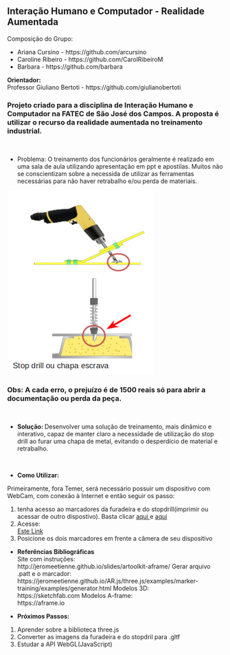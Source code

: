 <html>
      <head>
      

<h2> Interação Humano e Computador - Realidade Aumentada </h2>

Composição do Grupo:
<ul>
<li>Ariana Cursino - https://github.com/arcursino</li>
<li>Caroline Ribeiro - https://github.com/CarolRibeiroM</li>
<li>Barbara - https://github.com/barbara</li>
</ul> 
<strong> Orientador: </strong> <br>
Professor Giuliano Bertoti  - https://github.com/giulianobertoti <br>


<h3>Projeto criado para a disciplina de Interação Humano e Computador na FATEC de São José dos Campos.
A proposta é utilizar o recurso da realidade aumentada no treinamento industrial.<br></h3><br>

<ul>
	<li> Problema:
	O treinamento dos funcionários geralmente é realizado em uma sala de aula utilizando apresentação em ppt e apostilas.
	Muitos não se conscientizam sobre a necessida de utilizar as ferramentas necessárias para não haver retrabalho e/ou 	perda de materiais.
	</li> 	
</ul>
<p>
<img src="https://raw.githubusercontent.com/arcursino/IHC/master/figura1.png" alt="Figura 1 - Uso do Stop Drill" title="Figura 1 - Uso do Stop Drill" style="max-width:100%;">
	<h3>Obs: A cada erro, o prejuízo é de 1500 reais só para abrir a documentação ou perda da peça.</h3> <br>
</p>
	
<ul>		
	<li><strong> Solução: </strong>
	Desenvolver uma solução de treinamento, mais dinâmico e interativo, capaz de manter claro a necessidade de utilização 	do stop drill ao furar uma chapa de metal, evitando o desperdício de material e retrabalho.
	</li>
</ul>
<p>
<a target="_blank" rel="noopener noreferrer" href="/arcursino/IHC/blob/master/animacao.gif"><img src="/arcursino/IHC/blob/master/animacao.gif" alt="" style="max-width:100%;"></a>
</p>
<ul>
	<li> <strong>Como Utilizar: </strong>
	</li>
</ul>
Primeiramente, fora Temer, será necessário possuir um dispositivo com WebCam, com conexão à Internet e então seguir os passo:
<ol>
	<li> tenha acesso ao marcadores da furadeira e do stopdrill(imprimir ou acessar de outro dispostivo). Basta clicar
	<a href="https://github.com/arcursino/IHC/blob/master/pattern-%C3%ADndice.png"> aqui </a>
	e
	<a href="https://github.com/arcursino/IHC/blob/master/pattern-stopdrill.png"> aqui </a>
	</li>
	<li>Acesse: </li>
	<a href="https://codepen.io/CarolRibeiro/pen/GRKWopj" rel="nofollow">Este Link</a>
	<li> Posicione os dois marcadores em frente a câmera de seu dispositivo</li>
</ol>

<ul> 
	<li> <strong>Referências Bibliográficas </strong></li>
Site com instruções:<br>
http://jeromeetienne.github.io/slides/artoolkit-aframe/
Gerar arquivo .patt e o marcador:<br>
https://jeromeetienne.github.io/AR.js/three.js/examples/marker-training/examples/generator.html
Modelos 3D: <br>
https://sketchfab.com
Modelos A-frame: <br>
https://aframe.io
</ul>
<ul>
<li><strong>Próximos Passos:</strong></li>
</ul>
<ol>
	<li> Aprender sobre a biblioteca three.js</li>
	<li> Converter as imagens da furadeira e do stopdril para .gltf</li>
	<li> Estudar a API WebGL(JavaScript)</li>
</ol>

</head>
</html>
